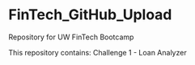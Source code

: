 # FinTech_GitHub_Upload
Repository for UW FinTech Bootcamp

This repository contains:
Challenge 1 - Loan Analyzer
